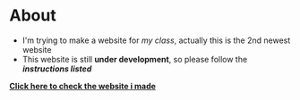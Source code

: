 # About
- I'm trying to make a website for _my class_, actually this is the 2nd newest website
- This website is still **under development**, so please follow the ***instructions listed***

**[Click here to check the website i made](https://sei-malvagio.github.io/class-website/)**
